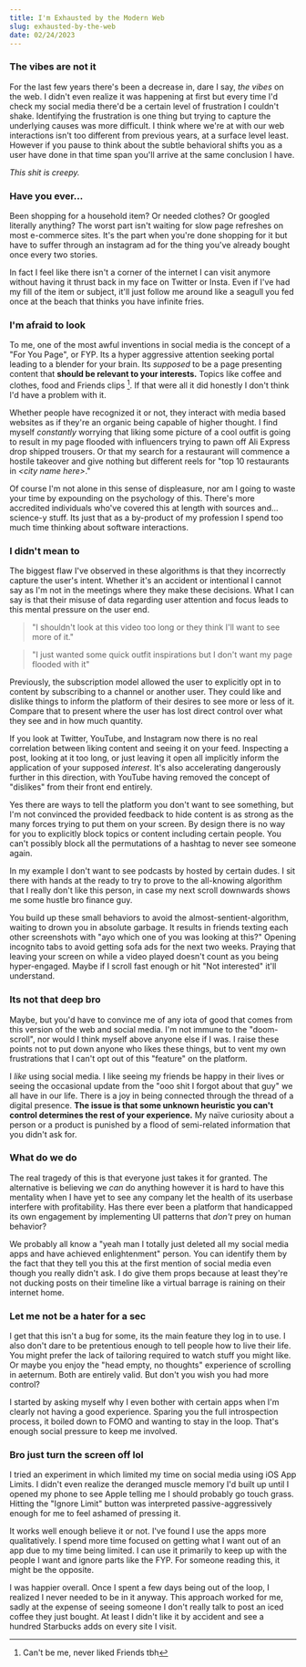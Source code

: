 ```yaml
---
title: I'm Exhausted by the Modern Web
slug: exhausted-by-the-web
date: 02/24/2023
---
```


### The vibes are not it

For the last few years there's been a decrease in, dare I say, _the vibes_ on the web. I didn't even realize it was happening at first but every time I'd check my social media there'd be a certain level of frustration I couldn't shake. Identifying the frustration is one thing but trying to capture the underlying causes was more difficult. I think where we're at with our web interactions isn't too different from previous years, at a surface level least. However if you pause to think about the subtle behavioral shifts you as a user have done in that time span you'll arrive at the same conclusion I have.

_This shit is creepy._

### Have you ever...

Been shopping for a household item? Or needed clothes? Or googled literally anything? The worst part isn't waiting for slow page refreshes on most e-commerce sites. It's the part when you're done shopping for it but have to suffer through an instagram ad for the thing you've already bought once every two stories.

In fact I feel like there isn't a corner of the internet I can visit anymore without having it thrust back in my face on Twitter or Insta. Even if I've had my fill of the item or subject, it'll just follow me around like a seagull you fed once at the beach that thinks you have infinite fries.

### I'm afraid to look

To me, one of the most awful inventions in social media is the concept of a "For You Page", or FYP. Its a hyper aggressive attention seeking portal leading to a blender for your brain. Its _supposed_ to be a page presenting content that **should be relevant to your interests.** Topics like coffee and clothes, food and Friends clips [^1]. If that were all it did honestly I don't think I'd have a problem with it.

Whether people have recognized it or not, they interact with media based websites as if they're an organic being capable of higher thought. I find myself _constantly_ worrying that liking some picture of a cool outfit is going to result in my page flooded with influencers trying to pawn off Ali Express drop shipped trousers. Or that my search for a restaurant will commence a hostile takeover and give nothing but different reels for "top 10 restaurants in _\<city name here\>_."

Of course I'm not alone in this sense of displeasure, nor am I going to waste your time by expounding on the psychology of this. There's more accredited individuals who've covered this at length with sources and... science-y stuff. Its just that as a by-product of my profession I spend too much time thinking about software interactions.

### I didn't mean to

The biggest flaw I've observed in these algorithms is that they incorrectly capture the user's intent. Whether it's an accident or intentional I cannot say as I'm not in the meetings where they make these decisions. What I can say is that their misuse of data regarding user attention and focus leads to this mental pressure on the user end.

> "I shouldn't look at this video too long or they think I'll want to see more of it."

> "I just wanted some quick outfit inspirations but I don't want my page flooded with it"

Previously, the subscription model allowed the user to explicitly opt in to content by subscribing to a channel or another user. They could like and dislike things to inform the platform of their desires to see more or less of it. Compare that to present where the user has lost direct control over what they see and in how much quantity.

If you look at Twitter, YouTube, and Instagram now there is no real correlation between liking content and seeing it on your feed. Inspecting a post, looking at it too long, or just leaving it open all implicitly inform the application of your supposed _interest_. It's also accelerating dangerously further in this direction, with YouTube having removed the concept of "dislikes" from their front end entirely.

Yes there are ways to tell the platform you don't want to see something, but I'm not convinced the provided feedback to hide content is as strong as the many forces trying to put them on your screen. By design there is no way for you to explicitly block topics or content including certain people. You can't possibly block all the permutations of a hashtag to never see someone again.

In my example I don't want to see podcasts by hosted by certain dudes. I sit there with hands at the ready to try to prove to the all-knowing algorithm that I really don't like this person, in case my next scroll downwards shows me some hustle bro finance guy.

You build up these small behaviors to avoid the almost-sentient-algorithm, waiting to drown you in absolute garbage. It results in friends texting each other screenshots with "ayo which one of you was looking at this?" Opening incognito tabs to avoid getting sofa ads for the next two weeks. Praying that leaving your screen on while a video played doesn't count as you being hyper-engaged. Maybe if I scroll fast enough or hit "Not interested" it'll understand.

### Its not that deep bro

Maybe, but you'd have to convince me of any iota of good that comes from this version of the web and social media. I'm not immune to the "doom-scroll", nor would I think myself above anyone else if I was. I raise these points not to put down anyone who likes these things, but to vent my own frustrations that I can't opt out of this "feature" on the platform.

I _like_ using social media. I like seeing my friends be happy in their lives or seeing the occasional update from the "ooo shit I forgot about that guy" we all have in our life. There is a joy in being connected through the thread of a digital presence. **The issue is that some unknown heuristic you can't control determines the rest of your experience.** My naïve curiosity about a person or a product is punished by a flood of semi-related information that you didn't ask for.

### What do we do

The real tragedy of this is that everyone just takes it for granted. The alternative is believing we _can_ do anything however it is hard to have this mentality when I have yet to see any company let the health of its userbase interfere with profitability. Has there ever been a platform that handicapped its own engagement by implementing UI patterns that _don't_ prey on human behavior?

We probably all know a "yeah man I totally just deleted all my social media apps and have achieved enlightenment" person. You can identify them by the fact that they tell you this at the first mention of social media even though you really didn't ask. I do give them props because at least they're not ducking posts on their timeline like a virtual barrage is raining on their internet home.

### Let me not be a hater for a sec

I get that this isn't a bug for some, its the main feature they log in to use. I also don't dare to be pretentious enough to tell people how to live their life. You might prefer the lack of tailoring required to watch stuff you might like. Or maybe you enjoy the "head empty, no thoughts" experience of scrolling in aeternum. Both are entirely valid. But don't you wish you had more control?

I started by asking myself why I even bother with certain apps when I'm clearly not having a good experience. Sparing you the full introspection process, it boiled down to FOMO and wanting to stay in the loop. That's enough social pressure to keep me involved.

### Bro just turn the screen off lol

I tried an experiment in which limited my time on social media using iOS App Limits. I didn't even realize the deranged muscle memory I'd built up until I opened my phone to see Apple telling me I should probably go touch grass. Hitting the "Ignore Limit" button was interpreted passive-aggressively enough for me to feel ashamed of pressing it.

It works well enough believe it or not. I've found I use the apps more qualitatively. I spend more time focused on getting what I want out of an app due to my time being limited. I can use it primarily to keep up with the people I want and ignore parts like the FYP. For someone reading this, it might be the opposite.

I was happier overall. Once I spent a few days being out of the loop, I realized I never needed to be in it anyway. This approach worked for me, sadly at the expense of seeing someone I don't really talk to post an iced coffee they just bought. At least I didn't like it by accident and see a hundred Starbucks adds on every site I visit.

[^1]: Can't be me, never liked Friends tbh
